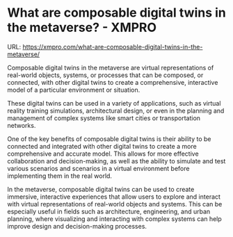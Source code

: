 # What are composable digital twins in the metaverse? - XMPRO

URL: https://xmpro.com/what-are-composable-digital-twins-in-the-metaverse/

Composable digital twins in the metaverse are virtual representations of real-world objects, systems, or processes that can be composed, or connected, with other digital twins to create a comprehensive, interactive model of a particular environment or situation.

These digital twins can be used in a variety of applications, such as virtual reality training simulations, architectural design, or even in the planning and management of complex systems like smart cities or transportation networks.

One of the key benefits of composable digital twins is their ability to be connected and integrated with other digital twins to create a more comprehensive and accurate model. This allows for more effective collaboration and decision-making, as well as the ability to simulate and test various scenarios and scenarios in a virtual environment before implementing them in the real world.

In the metaverse, composable digital twins can be used to create immersive, interactive experiences that allow users to explore and interact with virtual representations of real-world objects and systems. This can be especially useful in fields such as architecture, engineering, and urban planning, where visualizing and interacting with complex systems can help improve design and decision-making processes.

